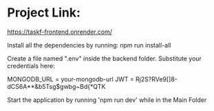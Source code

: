 # Project Link:

https://taskf-frontend.onrender.com/


Install all the dependencies by running: npm run install-all

Create a file named ".env" inside the backend folder.  Substitute your credentials here:

MONGODB_URL = your-mongodb-url
JWT = Rj2S?RVe9[]8-dCS6A**&b5Tsg$gwbg~Bd{*QTK

Start the application by running 'npm run dev' while in the Main Folder

